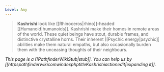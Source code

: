 ```yaml
---
Level: Any
---
```


> **Kashrishi** look like [[Rhinoceros|rhino]]-headed [[Humanoid|humanoids]]. Kashrishi make their homes in remote areas of the world. These quiet beings have stout, durable frames, and distinctive crystalline horns. Their inherent [[Psychic energy|psychic]] abilities make them natural empaths, but also occasionally burden them with the unceasing thoughts of their neighbours.



*This page is a [[PathfinderWikiStub|stub]]. You can help us by [[httpspathfinderwikicomwindexphptitleKashrishiactionedit|expanding it]].*








